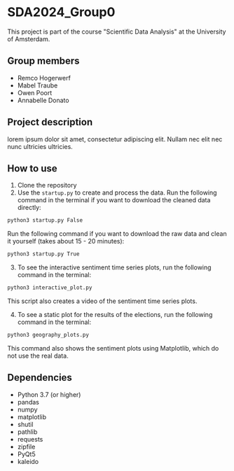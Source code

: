# SDA2024_Group0

This project is part of the course "Scientific Data Analysis" at the University of Amsterdam.

## Group members
* Remco Hogerwerf
* Mabel Traube
* Owen Poort 
* Annabelle Donato

## Project description
lorem ipsum dolor sit amet, consectetur adipiscing elit. Nullam nec elit
nec nunc ultricies ultricies.

## How to use
1. Clone the repository
2. Use the `startup.py` to create and process the data. Run the following command in the terminal if you want to download the cleaned data directly:
```bash 
python3 startup.py False
```
Run the following command if you want to download the raw data and clean it yourself (takes about 15 - 20 minutes):
```bash
python3 startup.py True
``` 

3. To see the interactive sentiment time series plots, run the following command in the terminal:
```bash
python3 interactive_plot.py 
```
This script also creates a video of the sentiment time series plots.

4. To see a static plot for the results of the elections, run the following command in the terminal:
```bash
python3 geography_plots.py 
```
This command also shows the sentiment plots using Matplotlib, which do not use the real data.

## Dependencies
* Python 3.7 (or higher)
* pandas
* numpy
* matplotlib
* shutil
* pathlib
* requests
* zipfile
* PyQt5
* kaleido

